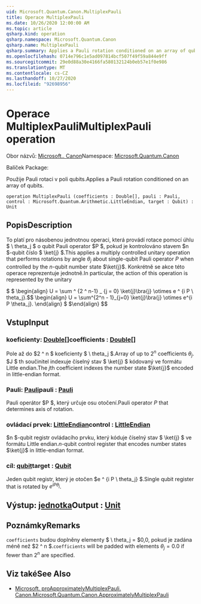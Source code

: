 ```yaml
---
uid: Microsoft.Quantum.Canon.MultiplexPauli
title: Operace MultiplexPauli
ms.date: 10/26/2020 12:00:00 AM
ms.topic: article
qsharp.kind: operation
qsharp.namespace: Microsoft.Quantum.Canon
qsharp.name: MultiplexPauli
qsharp.summary: Applies a Pauli rotation conditioned on an array of qubits.
ms.openlocfilehash: 0714e796c1e5ad097814bcf507f49f59a844e9ff
ms.sourcegitcommit: 29e0d88a30e4166fa580132124b0eb57e1f0e986
ms.translationtype: MT
ms.contentlocale: cs-CZ
ms.lasthandoff: 10/27/2020
ms.locfileid: "92698956"
---
```

# <a name="multiplexpauli-operation"></a><span data-ttu-id="8e039-102">Operace MultiplexPauli</span><span class="sxs-lookup"><span data-stu-id="8e039-102">MultiplexPauli operation</span></span>

<span data-ttu-id="8e039-103">Obor názvů: [Microsoft.. Canon](xref:Microsoft.Quantum.Canon)</span><span class="sxs-lookup"><span data-stu-id="8e039-103">Namespace: [Microsoft.Quantum.Canon](xref:Microsoft.Quantum.Canon)</span></span>

<span data-ttu-id="8e039-104">Balíček [](https://nuget.org/packages/)</span><span class="sxs-lookup"><span data-stu-id="8e039-104">Package: [](https://nuget.org/packages/)</span></span>


<span data-ttu-id="8e039-105">Použije Pauli rotaci v poli qubits.</span><span class="sxs-lookup"><span data-stu-id="8e039-105">Applies a Pauli rotation conditioned on an array of qubits.</span></span>

```qsharp
operation MultiplexPauli (coefficients : Double[], pauli : Pauli, control : Microsoft.Quantum.Arithmetic.LittleEndian, target : Qubit) : Unit
```


## <a name="description"></a><span data-ttu-id="8e039-106">Popis</span><span class="sxs-lookup"><span data-stu-id="8e039-106">Description</span></span>

<span data-ttu-id="8e039-107">To platí pro násobenou jednotnou operaci, která provádí rotace pomocí úhlu $ \ theta_j $ o qubit Pauli operator $P $, pokud je kontrolováno stavem $n $-qubit číslo $ \ket{j} $.</span><span class="sxs-lookup"><span data-stu-id="8e039-107">This applies a multiply controlled unitary operation that performs rotations by angle $\theta_j$ about single-qubit Pauli operator $P$ when controlled by the $n$-qubit number state $\ket{j}$.</span></span>
<span data-ttu-id="8e039-108">Konkrétně se akce této operace reprezentuje jednotně.</span><span class="sxs-lookup"><span data-stu-id="8e039-108">In particular, the action of this operation is represented by the unitary</span></span>

<span data-ttu-id="8e039-109">$ $ \begin{align} U = \sum ^ {2 ^ n-1} _ {j = 0} \ket{j}\bra{j} \otimes e ^ {i P \ theta_j}.</span><span class="sxs-lookup"><span data-stu-id="8e039-109">$$ \begin{align} U = \sum^{2^n - 1}_{j=0} \ket{j}\bra{j} \otimes e^{i P \theta_j}.</span></span>
<span data-ttu-id="8e039-110">\end{align} $ $</span><span class="sxs-lookup"><span data-stu-id="8e039-110">\end{align} $$</span></span>

## <a name="input"></a><span data-ttu-id="8e039-111">Vstup</span><span class="sxs-lookup"><span data-stu-id="8e039-111">Input</span></span>

### <a name="coefficients--double"></a><span data-ttu-id="8e039-112">koeficienty: [Double](xref:microsoft.quantum.lang-ref.double)[]</span><span class="sxs-lookup"><span data-stu-id="8e039-112">coefficients : [Double](xref:microsoft.quantum.lang-ref.double)[]</span></span>

<span data-ttu-id="8e039-113">Pole až do $2 ^ n $ koeficienty $ \ theta_j $.</span><span class="sxs-lookup"><span data-stu-id="8e039-113">Array of up to $2^n$ coefficients $\theta_j$.</span></span> <span data-ttu-id="8e039-114">$J $ th součinitel indexuje číselný stav $ \ket{j} $ kódovaný ve formátu Little endian.</span><span class="sxs-lookup"><span data-stu-id="8e039-114">The $j$th coefficient indexes the number state $\ket{j}$ encoded in little-endian format.</span></span>


### <a name="pauli--pauli"></a><span data-ttu-id="8e039-115">Pauli: [Pauli](xref:microsoft.quantum.lang-ref.pauli)</span><span class="sxs-lookup"><span data-stu-id="8e039-115">pauli : [Pauli](xref:microsoft.quantum.lang-ref.pauli)</span></span>

<span data-ttu-id="8e039-116">Pauli operátor $P $, který určuje osu otočení.</span><span class="sxs-lookup"><span data-stu-id="8e039-116">Pauli operator $P$ that determines axis of rotation.</span></span>


### <a name="control--littleendian"></a><span data-ttu-id="8e039-117">ovládací prvek: [LittleEndian](xref:Microsoft.Quantum.Arithmetic.LittleEndian)</span><span class="sxs-lookup"><span data-stu-id="8e039-117">control : [LittleEndian](xref:Microsoft.Quantum.Arithmetic.LittleEndian)</span></span>

<span data-ttu-id="8e039-118">$n $-qubit registr ovládacího prvku, který kóduje číselný stav $ \ket{j} $ ve formátu Little endian.</span><span class="sxs-lookup"><span data-stu-id="8e039-118">$n$-qubit control register that encodes number states $\ket{j}$ in little-endian format.</span></span>


### <a name="target--qubit"></a><span data-ttu-id="8e039-119">cíl: [qubit](xref:microsoft.quantum.lang-ref.qubit)</span><span class="sxs-lookup"><span data-stu-id="8e039-119">target : [Qubit](xref:microsoft.quantum.lang-ref.qubit)</span></span>

<span data-ttu-id="8e039-120">Jeden qubit registr, který je otočen $e ^ {i P \ theta_j} $.</span><span class="sxs-lookup"><span data-stu-id="8e039-120">Single qubit register that is rotated by $e^{i P \theta_j}$.</span></span>



## <a name="output--unit"></a><span data-ttu-id="8e039-121">Výstup: [jednotka](xref:microsoft.quantum.lang-ref.unit)</span><span class="sxs-lookup"><span data-stu-id="8e039-121">Output : [Unit](xref:microsoft.quantum.lang-ref.unit)</span></span>



## <a name="remarks"></a><span data-ttu-id="8e039-122">Poznámky</span><span class="sxs-lookup"><span data-stu-id="8e039-122">Remarks</span></span>

<span data-ttu-id="8e039-123">`coefficients` budou doplněny elementy $ \ theta_j = $0,0, pokud je zadána méně než $2 ^ n $.</span><span class="sxs-lookup"><span data-stu-id="8e039-123">`coefficients` will be padded with elements $\theta_j = 0.0$ if fewer than $2^n$ are specified.</span></span>

## <a name="see-also"></a><span data-ttu-id="8e039-124">Viz také</span><span class="sxs-lookup"><span data-stu-id="8e039-124">See Also</span></span>

- [<span data-ttu-id="8e039-125">Microsoft. proApproximatelyMultiplexPauli. Canon.</span><span class="sxs-lookup"><span data-stu-id="8e039-125">Microsoft.Quantum.Canon.ApproximatelyMultiplexPauli</span></span>](xref:Microsoft.Quantum.Canon.ApproximatelyMultiplexPauli)